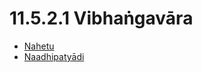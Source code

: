 # 11.5.2.1 Vibhaṅgavāra

* [Nahetu](11.5.2.1/Nahetu.md)
* [Naadhipatyādi](11.5.2.1/Naadhipatyadi.md)

